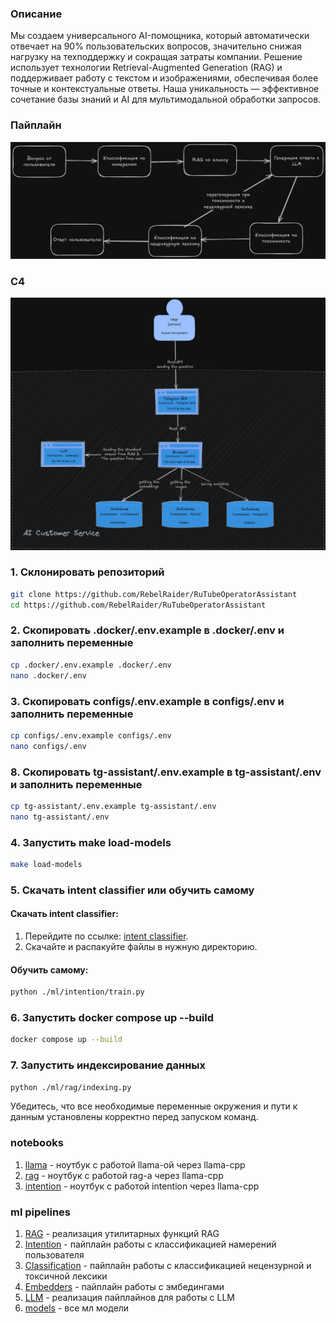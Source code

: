 ### Описание
Мы создаем универсального AI-помощника, который автоматически отвечает на 90% пользовательских вопросов, значительно снижая нагрузку на техподдержку и сокращая затраты компании. Решение использует технологии Retrieval-Augmented Generation (RAG) и поддерживает работу с текстом и изображениями, обеспечивая более точные и контекстуальные ответы. Наша уникальность — эффективное сочетание базы знаний и AI для мультимодальной обработки запросов.

### Пайплайн
![пайплайн](./.assets/pipiline.png)
### C4
![C4](./.assets/C4.png)
### 1. Склонировать репозиторий

```bash
git clone https://github.com/RebelRaider/RuTubeOperatorAssistant
cd https://github.com/RebelRaider/RuTubeOperatorAssistant
```

### 2. Скопировать .docker/.env.example в .docker/.env и заполнить переменные

```bash
cp .docker/.env.example .docker/.env
nano .docker/.env
```

### 3. Скопировать configs/.env.example в configs/.env и заполнить переменные

```bash
cp configs/.env.example configs/.env
nano configs/.env
```

### 8. Скопировать tg-assistant/.env.example в tg-assistant/.env и заполнить переменные

```bash
cp tg-assistant/.env.example tg-assistant/.env
nano tg-assistant/.env
```

### 4. Запустить make load-models

```bash
make load-models
```

### 5. Скачать intent classifier или обучить самому

#### Скачать intent classifier:
1. Перейдите по ссылке: [intent classifier](https://drive.google.com/drive/folders/1ibnijlNpUkfsEhPov1SGSIFXPUwpKY4P?usp=sharing).
2. Скачайте и распакуйте файлы в нужную директорию.

#### Обучить самому:
```bash
python ./ml/intention/train.py
```

### 6. Запустить docker compose up --build

```bash
docker compose up --build
```

### 7. Запустить индексирование данных

```bash
python ./ml/rag/indexing.py
```

Убедитесь, что все необходимые переменные окружения и пути к данным установлены корректно перед запуском команд.

### notebooks
1. [llama](./ml/notebooks/pipeline.ipynb) - ноутбук с работой llama-ой через llama-cpp
2. [rag](./ml/notebooks/rag.ipynb) - ноутбук с работой rag-а через llama-cpp
3. [intention](./ml/notebooks/intention.ipynb) - ноутбук с работой intention через llama-cpp

### ml pipelines
1. [RAG](./ml/rag) - реализация утилитарных функций RAG
2. [Intention](./ml/intention) - пайплайн работы с классификацией намерений пользователя
3. [Classification](./ml/classificators) - пайплайн работы с классификацией нецензурной и токсичной лексики
4. [Embedders](./ml/embeddings) - пайплайн работы с эмбедингами
5. [LLM](./ml/llm) - реализация пайплайнов для работы с LLM
6. [models](./ml/models) - все мл модели